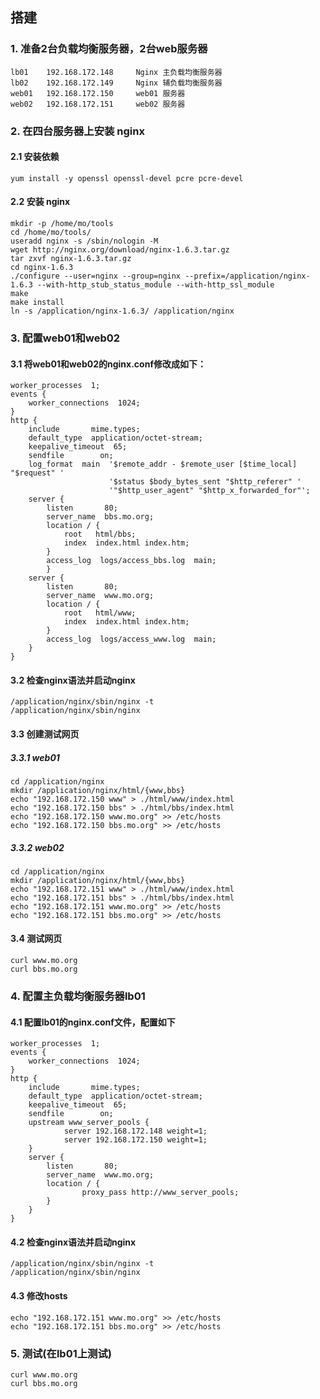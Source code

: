 ## 搭建

### 1. 准备2台负载均衡服务器，2台web服务器
```
lb01    192.168.172.148     Nginx 主负载均衡服务器
lb02    192.168.172.149     Nginx 辅负载均衡服务器
web01   192.168.172.150     web01 服务器
web02   192.168.172.151     web02 服务器
```
### 2. 在四台服务器上安装 nginx
#### 2.1 安装依赖
	yum install -y openssl openssl-devel pcre pcre-devel
#### 2.2 安装 nginx
	mkdir -p /home/mo/tools
	cd /home/mo/tools/
	useradd nginx -s /sbin/nologin -M
	wget http://nginx.org/download/nginx-1.6.3.tar.gz
	tar zxvf nginx-1.6.3.tar.gz
	cd nginx-1.6.3
	./configure --user=nginx --group=nginx --prefix=/application/nginx-1.6.3 --with-http_stub_status_module --with-http_ssl_module
	make
	make install
	ln -s /application/nginx-1.6.3/ /application/nginx
### 3. 配置web01和web02
#### 3.1 将web01和web02的nginx.conf修改成如下：
```
worker_processes  1;
events {
    worker_connections  1024;
}
http {
    include       mime.types;
    default_type  application/octet-stream;
    keepalive_timeout  65;
    sendfile        on;
    log_format  main  '$remote_addr - $remote_user [$time_local] "$request" '
                      '$status $body_bytes_sent "$http_referer" '
                      '"$http_user_agent" "$http_x_forwarded_for"';
    server {
        listen       80;
        server_name  bbs.mo.org;
        location / {
            root   html/bbs;
            index  index.html index.htm;
        }
		access_log  logs/access_bbs.log  main;
        }
    server {
        listen       80;
        server_name  www.mo.org;
        location / {
            root   html/www;
            index  index.html index.htm;
        }
		access_log  logs/access_www.log  main;
    }
}
```
#### 3.2 检查nginx语法并启动nginx
	/application/nginx/sbin/nginx -t
	/application/nginx/sbin/nginx
#### 3.3 创建测试网页
##### 3.3.1 web01
	cd /application/nginx
	mkdir /application/nginx/html/{www,bbs}
	echo "192.168.172.150 www" > ./html/www/index.html
	echo "192.168.172.150 bbs" > ./html/bbs/index.html
	echo "192.168.172.150 www.mo.org" >> /etc/hosts
	echo "192.168.172.150 bbs.mo.org" >> /etc/hosts
##### 3.3.2 web02
	cd /application/nginx
	mkdir /application/nginx/html/{www,bbs}
	echo "192.168.172.151 www" > ./html/www/index.html
	echo "192.168.172.151 bbs" > ./html/bbs/index.html
	echo "192.168.172.151 www.mo.org" >> /etc/hosts
	echo "192.168.172.151 bbs.mo.org" >> /etc/hosts
#### 3.4 测试网页
	curl www.mo.org
    curl bbs.mo.org

### 4. 配置主负载均衡服务器lb01
#### 4.1 配置lb01的nginx.conf文件，配置如下
```
worker_processes  1;
events {
    worker_connections  1024;
}
http {
    include       mime.types;
    default_type  application/octet-stream;
    keepalive_timeout  65;
    sendfile        on;
	upstream www_server_pools {
			server 192.168.172.148 weight=1;
			server 192.168.172.150 weight=1;
	}
    server {
        listen       80;
        server_name  www.mo.org;
        location / {
				proxy_pass http://www_server_pools;
        }
    }
}
```
#### 4.2  检查nginx语法并启动nginx
	/application/nginx/sbin/nginx -t
	/application/nginx/sbin/nginx
#### 4.3 修改hosts
	echo "192.168.172.151 www.mo.org" >> /etc/hosts
	echo "192.168.172.151 bbs.mo.org" >> /etc/hosts

### 5. 测试(在lb01上测试)
	curl www.mo.org
    curl bbs.mo.org

